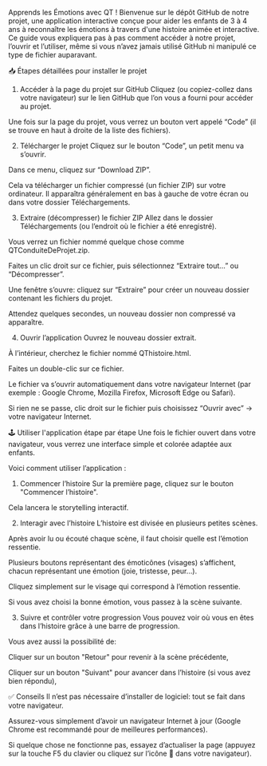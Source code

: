 Apprends les Émotions avec QT !
Bienvenue sur le dépôt GitHub de notre projet, une application interactive conçue pour aider les enfants de 3 à 4 ans à reconnaître les émotions à travers d'une histoire animée et interactive.
Ce guide vous expliquera pas à pas comment accéder à notre projet, l’ouvrir et l’utiliser, même si vous n’avez jamais utilisé GitHub ni manipulé ce type de fichier auparavant.

📥 Étapes détaillées pour installer le projet
1. Accéder à la page du projet sur GitHub
Cliquez (ou copiez-collez dans votre navigateur) sur le lien GitHub que l’on vous a fourni pour accéder au projet.

Une fois sur la page du projet, vous verrez un bouton vert appelé “Code” (il se trouve en haut à droite de la liste des fichiers).

2. Télécharger le projet
Cliquez sur le bouton “Code”, un petit menu va s’ouvrir.

Dans ce menu, cliquez sur “Download ZIP”.

Cela va télécharger un fichier compressé (un fichier ZIP) sur votre ordinateur. Il apparaîtra généralement en bas à gauche de votre écran ou dans votre dossier Téléchargements.

3. Extraire (décompresser) le fichier ZIP
Allez dans le dossier Téléchargements (ou l’endroit où le fichier a été enregistré).

Vous verrez un fichier nommé quelque chose comme QTConduiteDeProjet.zip.

Faites un clic droit sur ce fichier, puis sélectionnez “Extraire tout…” ou “Décompresser”.

Une fenêtre s’ouvre: cliquez sur “Extraire” pour créer un nouveau dossier contenant les fichiers du projet.

Attendez quelques secondes, un nouveau dossier non compressé va apparaître.

4. Ouvrir l’application
Ouvrez le nouveau dossier extrait.

À l’intérieur, cherchez le fichier nommé QThistoire.html.

Faites un double-clic sur ce fichier.

Le fichier va s’ouvrir automatiquement dans votre navigateur Internet (par exemple : Google Chrome, Mozilla Firefox, Microsoft Edge ou Safari).

Si rien ne se passe, clic droit sur le fichier puis choisissez “Ouvrir avec” → votre navigateur Internet.

🕹️ Utiliser l'application étape par étape
Une fois le fichier ouvert dans votre navigateur, vous verrez une interface simple et colorée adaptée aux enfants.

Voici comment utiliser l’application :

1. Commencer l’histoire
Sur la première page, cliquez sur le bouton "Commencer l’histoire".

Cela lancera le storytelling interactif.

2. Interagir avec l’histoire
L’histoire est divisée en plusieurs petites scènes.

Après avoir lu ou écouté chaque scène, il faut choisir quelle est l’émotion ressentie.

Plusieurs boutons représentant des émoticônes (visages) s’affichent, chacun représentant une émotion (joie, tristesse, peur…).

Cliquez simplement sur le visage qui correspond à l’émotion ressentie.

Si vous avez choisi la bonne émotion, vous passez à la scène suivante.

3. Suivre et contrôler votre progression
Vous pouvez voir où vous en êtes dans l’histoire grâce à une barre de progression.

Vous avez aussi la possibilité de:

Cliquer sur un bouton "Retour" pour revenir à la scène précédente,

Cliquer sur un bouton "Suivant" pour avancer dans l’histoire (si vous avez bien répondu),


✅ Conseils
Il n’est pas nécessaire d’installer de logiciel: tout se fait dans votre navigateur.

Assurez-vous simplement d’avoir un navigateur Internet à jour (Google Chrome est recommandé pour de meilleures performances).

Si quelque chose ne fonctionne pas, essayez d’actualiser la page (appuyez sur la touche F5 du clavier ou cliquez sur l’icône 🔄 dans votre navigateur).


